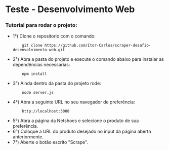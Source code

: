 # Teste - Desenvolvimento Web

### Tutorial para rodar o projeto:
 - 1°) Clone o repositorio com o comando:
    ```
        git clone https://github.com/Itor-Carlos/scraper-desafio-desenvolvimento-web.git
    ```
 - 2°) Abra a pasta do projeto e execute o comando abaixo para instalar as dependências necessarias:
    ```
        npm install
    ```
 - 3°) Ainda dentro da pasta do projeto rode:
    ```
        node server.js
    ```
 - 4°) Abra a seguinte URL no seu navegador de preferência:
    ```
        http://localhost:3000
    ```
 - 5°) Abra a página da Netshoes e selecione o produto de sua preferência.
 - 6°) Coloque a URL do produto desejado no input da página aberta anteriormente.
 - 7°) Aberte o botão escrito "Scrape".